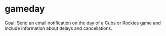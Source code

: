 # gameday

Goal: Send an email notification on the day of a Cubs or Rockies game and include information about delays and cancellations.
